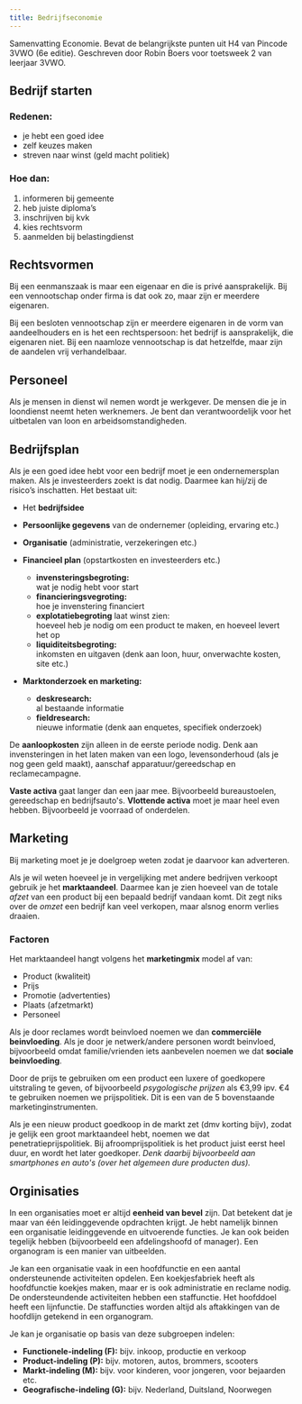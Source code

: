 ```yaml
---
title: Bedrijfseconomie
---
```


Samenvatting Economie. Bevat de belangrijkste punten uit H4 van Pincode 3VWO (6e editie). Geschreven door Robin Boers voor toetsweek 2 van leerjaar 3VWO.

## Bedrijf starten

### Redenen:

- je hebt een goed idee
- zelf keuzes maken
- streven naar winst (geld macht politiek)

### Hoe dan:

1. informeren bij gemeente
2. heb juiste diploma’s
3. inschrijven bij kvk
4. kies rechtsvorm
5. aanmelden bij belastingdienst

## Rechtsvormen

Bij een eenmanszaak is maar een eigenaar en die is privé aansprakelijk. Bij een vennootschap onder firma is dat ook zo, maar zijn er meerdere eigenaren.

Bij een besloten vennootschap zijn er meerdere eigenaren in de vorm van aandeelhouders en is het een rechtspersoon: het bedrijf is aansprakelijk, die eigenaren niet. Bij een naamloze vennootschap is dat hetzelfde, maar zijn de aandelen vrij verhandelbaar.

## Personeel

Als je mensen in dienst wil nemen wordt je werkgever. De mensen die je in loondienst neemt heten werknemers. Je bent dan verantwoordelijk voor het uitbetalen van loon en arbeidsomstandigheden.

## Bedrijfsplan

Als je een goed idee hebt voor een bedrijf moet je een ondernemersplan maken. Als je investeerders zoekt is dat nodig. Daarmee kan hij/zij de risico’s inschatten. Het bestaat uit:

- Het **bedrijfsidee**
- **Persoonlijke gegevens** van de ondernemer (opleiding, ervaring etc.)
- **Organisatie** (administratie, verzekeringen etc.)

- **Financieel plan** (opstartkosten en investeerders etc.)

  - **invensteringsbegroting:**  
    wat je nodig hebt voor start
  - **financieringsvegroting:**  
    hoe je invenstering financiert
  - **explotatiebegroting** laat winst zien:  
    hoeveel heb je nodig om een product te maken, en hoeveel levert het op
  - **liquiditeitsbegroting:**  
    inkomsten en uitgaven (denk aan loon, huur, onverwachte kosten, site etc.)

- **Marktonderzoek en marketing:**
  - **deskresearch:**  
    al bestaande informatie
  - **fieldresearch:**  
    nieuwe informatie (denk aan enquetes, specifiek onderzoek)

De **aanloopkosten** zijn alleen in de eerste periode nodig. Denk aan invensteringen in het laten maken van een logo, levensonderhoud (als je nog geen geld maakt), aanschaf apparatuur/gereedschap en reclamecampagne.

**Vaste activa** gaat langer dan een jaar mee. Bijvoorbeeld bureaustoelen, gereedschap en bedrijfsauto's. **Vlottende activa** moet je maar heel even hebben. Bijvoorbeeld je voorraad of onderdelen.

## Marketing

Bij marketing moet je je doelgroep weten zodat je daarvoor kan adverteren.

Als je wil weten hoeveel je in vergelijking met andere bedrijven verkoopt gebruik je het **marktaandeel**. Daarmee kan je zien hoeveel van de totale _afzet_ van een product bij een bepaald bedrijf vandaan komt. Dit zegt niks over de _omzet_ een bedrijf kan veel verkopen, maar alsnog enorm verlies draaien.

### Factoren

Het marktaandeel hangt volgens het **marketingmix** model af van:

- Product (kwaliteit)
- Prijs
- Promotie (advertenties)
- Plaats (afzetmarkt)
- Personeel

Als je door reclames wordt beinvloed noemen we dan **commerciële beinvloeding**. Als je door je netwerk/andere personen wordt beinvloed, bijvoorbeeld omdat familie/vrienden iets aanbevelen noemen we dat **sociale beinvloeding**.

Door de prijs te gebruiken om een product een luxere of goedkopere uitstraling te geven, of bijvoorbeeld _psygologische prijzen_ als €3,99 ipv. €4 te gebruiken noemen we prijspolitiek. Dit is een van de 5 bovenstaande marketinginstrumenten.

Als je een nieuw product goedkoop in de markt zet (dmv korting bijv), zodat je gelijk een groot marktaandeel hebt, noemen we dat penetratieprijspolitiek. Bij afroomprijspolitiek is het product juist eerst heel duur, en wordt het later goedkoper. _Denk daarbij bijvoorbeeld aan smartphones en auto's (over het algemeen dure producten dus)._

## Orginisaties

In een organisaties moet er altijd **eenheid van bevel** zijn. Dat betekent dat je maar van één leidinggevende opdrachten krijgt. Je hebt namelijk binnen een organisatie leidinggevende en uitvoerende functies. Je kan ook beiden tegelijk hebben (bijvoorbeeld een afdelingshoofd of manager). Een organogram is een manier van uitbeelden.

Je kan een organisatie vaak in een hoofdfunctie en een aantal ondersteunende activiteiten opdelen. Een koekjesfabriek heeft als hoofdfunctie koekjes maken, maar er is ook administratie en reclame nodig. De ondersteundende activiteiten hebben een staffunctie. Het hoofddoel heeft een lijnfunctie. De staffuncties worden altijd als aftakkingen van de hoofdlijn getekend in een organogram.

Je kan je organisatie op basis van deze subgroepen indelen:

- **Functionele-indeling (F):** bijv. inkoop, productie en verkoop
- **Product-indeling (P):** bijv. motoren, autos, brommers, scooters
- **Markt-indeling (M):** bijv. voor kinderen, voor jongeren, voor bejaarden etc.
- **Geografische-indeling (G):** bijv. Nederland, Duitsland, Noorwegen
